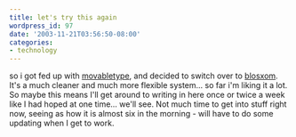 ```yaml
---
title: let's try this again
wordpress_id: 97
date: '2003-11-21T03:56:50-08:00'
categories:
- technology
---
```

so i got fed up with [movabletype][], and decided to switch over to [blosxom][].  It's a much cleaner and much more
flexible system... so far i'm liking it a lot.  So maybe this means I'll get around to writing in here once or twice a
week like I had hoped at one time... we'll see.  Not much time to get into stuff right now, seeing as how it is almost
six in the morning - will have to do some updating when I get to work.

[movabletype]: http://www.movabletype.org
[blosxom]: http://www.blosxom.com
